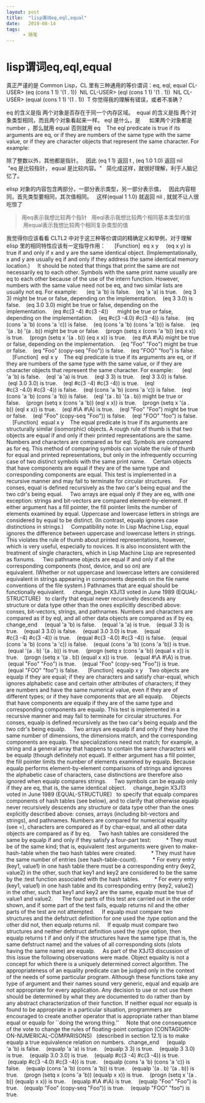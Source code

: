 ```yaml
---
layout: post
title:  "lisp谓词eq,eql,equal"
date:   2019-08-14
tags:
      - 随笔
---
```


# lisp谓词eq,eql,equal


真正严谨的是 Common Lisp，CL 里有三种通用的等价谓词：eq, eql, equal
CL-USER> (eq (cons 1 1) \'(1 . 1)) 
NIL
CL-USER> (eql (cons 1 1) \'(1 . 1)) 
NIL
CL-USER> (equal (cons 1 1) \'(1 . 1)) 
T
你觉得我的理解有错误，或者不准确？ 

eq 的含义是指 两个对象是否存在于同一个内存区域。 
equal 的含义是指 两个对象类型相同，而且两个对象看起来一样。
eql 是什么，是 
    如果两个对象都是 number ，那么就用 equal 否则就用 eq   
The eql predicate is true if its arguments are eq, or if they are
numbers of the same type with the same value, or if they are character
objects that represent the same character. For example:   

除了整数以外，其他都是指针。 
 因此 (eq 1 1) 返回 t , (eq 1.0 1.0) 返回 nil  
  
 \"eq 是比较指针， equal 是比较内容。\" 
 简化成这样，就很好理解，利于人脑记忆了。 

elisp 对象的内容包含两部分，一部分表示类型，另一部分表示值， 
 因此内容相同，首先类型要相同，其次值相同。 
 这样(equal 1 1.0) 就返回 nil , 就就不让人很吃惊了 



> 用eq表示我想比较两个指针 
>  用eql表示我想比较两个相同基本类型的值 
>  用equal表示我想比较两个相同复杂类型的值 
>
> 

我觉得你应该看看 CLTL2 中对于这三种等价谓词的精确定义和举例，对于理解
elisp 里的相同特性应该有一定指导作用： 
  
 \[Function\] 
eq x y
  
 (eq x y) is true if and only if x and y are the same identical
object. (Implementationally, x and y are usually eq if and only if they
address the same identical memory location.) 
  
It should be noted that things that print the same are not necessarily
eq to each other. Symbols with the same print name usually are eq to
each other because of the use of the intern function. However, numbers
with the same value need not be eq, and two similar lists are usually
not eq. For example: 
  
 (eq \'a \'b) is false.  
 (eq \'a \'a) is true.  
 (eq 3 3) might be true or false, depending on the implementation.  
 (eq 3 3.0) is false.  
 (eq 3.0 3.0) might be true or false, depending on the
implementation.  
 (eq #c(3 -4) #c(3 -4))  
   might be true or false, depending on the implementation.  
 (eq #c(3 -4.0) #c(3 -4)) is false.  
 (eq (cons \'a \'b) (cons \'a \'c)) is false.  
 (eq (cons \'a \'b) (cons \'a \'b)) is false.  
 (eq \'(a . b) \'(a . b)) might be true or false.  
 (progn (setq x (cons \'a \'b)) (eq x x)) is true.  
 (progn (setq x \'(a . b)) (eq x x)) is true.  
 (eq #\\A #\\A) might be true or false, depending on the
implementation.  
 (eq \"Foo\" \"Foo\") might be true or false.  
 (eq \"Foo\" (copy-seq \"Foo\")) is false.  
 (eq \"FOO\" \"foo\") is false. 
  
 \[Function\] 
eql x y
  
The eql predicate is true if its arguments are eq, or if they are
numbers of the same type with the same value, or if they are character
objects that represent the same character. For example: 
  
 (eql \'a \'b) is false.  
 (eql \'a \'a) is true.  
 (eql 3 3) is true.  
 (eql 3 3.0) is false.  
 (eql 3.0 3.0) is true.  
 (eql #c(3 -4) #c(3 -4)) is true.  
 (eql #c(3 -4.0) #c(3 -4)) is false.  
 (eql (cons \'a \'b) (cons \'a \'c)) is false.  
 (eql (cons \'a \'b) (cons \'a \'b)) is false.  
 (eql \'(a . b) \'(a . b)) might be true or false.  
 (progn (setq x (cons \'a \'b)) (eql x x)) is true.  
 (progn (setq x \'(a . b)) (eql x x)) is true.  
 (eql #\\A #\\A) is true.  
 (eql \"Foo\" \"Foo\") might be true or false.  
 (eql \"Foo\" (copy-seq \"Foo\")) is false.  
 (eql \"FOO\" \"foo\") is false. 
  
 \[Function\] 
equal x y
  
The equal predicate is true if its arguments are structurally similar
(isomorphic) objects. A rough rule of thumb is that two objects are
equal if and only if their printed representations are the same. 
  
Numbers and characters are compared as for eql. Symbols are compared as
for eq. This method of comparing symbols can violate the rule of thumb
for equal and printed representations, but only in the infrequently
occurring case of two distinct symbols with the same print name. 
  
Certain objects that have components are equal if they are of the same
type and corresponding components are equal. This test is implemented in
a recursive manner and may fail to terminate for circular structures. 
  
For conses, equal is defined recursively as the two car\'s being equal
and the two cdr\'s being equal. 
  
Two arrays are equal only if they are eq, with one exception: strings
and bit-vectors are compared element-by-element. If either argument has
a fill pointer, the fill pointer limits the number of elements examined
by equal. Uppercase and lowercase letters in strings are considered by
equal to be distinct. (In contrast, equalp ignores case distinctions in
strings.) 
  
Compatibility note: In Lisp Machine Lisp, equal ignores the difference
between uppercase and lowercase letters in strings. This violates the
rule of thumb about printed representations, however, which is very
useful, especially to novices. It is also inconsistent with the
treatment of single characters, which in Lisp Machine Lisp are
represented as fixnums. 
  
Two pathname objects are equal if and only if all the corresponding
components (host, device, and so on) are equivalent. (Whether or not
uppercase and lowercase letters are considered equivalent in strings
appearing in components depends on the file name conventions of the file
system.) Pathnames that are equal should be functionally equivalent. 
  
change_begin
X3J13 voted in June 1989 (EQUAL-STRUCTURE)   to clarify that equal never
recursively descends any structure or data type other than the ones
explicitly described above: conses, bit-vectors, strings, and pathnames.
Numbers and characters are compared as if by eql, and all other data
objects are compared as if by eq. 
change_end
  
 (equal \'a \'b) is false.  
 (equal \'a \'a) is true.  
 (equal 3 3) is true.  
 (equal 3 3.0) is false.  
 (equal 3.0 3.0) is true.  
 (equal #c(3 -4) #c(3 -4)) is true.  
 (equal #c(3 -4.0) #c(3 -4)) is false.  
 (equal (cons \'a \'b) (cons \'a \'c)) is false.  
 (equal (cons \'a \'b) (cons \'a \'b)) is true.  
 (equal \'(a . b) \'(a . b)) is true.  
 (progn (setq x (cons \'a \'b)) (equal x x)) is true.  
 (progn (setq x \'(a . b)) (equal x x)) is true.  
 (equal #\\A #\\A) is true.  
 (equal \"Foo\" \"Foo\") is true.  
 (equal \"Foo\" (copy-seq \"Foo\")) is true.  
 (equal \"FOO\" \"foo\") is false. 
  
 \[Function\] 
equalp x y
  
Two objects are equalp if they are equal; if they are characters and
satisfy char-equal, which ignores alphabetic case and certain other
attributes of characters; if they are numbers and have the same
numerical value, even if they are of different types; or if they have
components that are all equalp. 
  
Objects that have components are equalp if they are of the same type and
corresponding components are equalp. This test is implemented in a
recursive manner and may fail to terminate for circular structures. For
conses, equalp is defined recursively as the two car\'s being equalp and
the two cdr\'s being equalp. 
  
Two arrays are equalp if and only if they have the same number of
dimensions, the dimensions match, and the corresponding components are
equalp. The specializations need not match; for example, a string and a
general array that happens to contain the same characters will be equalp
(though definitely not equal). If either argument has a fill pointer,
the fill pointer limits the number of elements examined by equalp.
Because equalp performs element-by-element comparisons of strings and
ignores the alphabetic case of characters, case distinctions are
therefore also ignored when equalp compares strings. 
  
Two symbols can be equalp only if they are eq, that is, the same
identical object. 
  
change_begin
X3J13 voted in June 1989 (EQUAL-STRUCTURE)   to specify that equalp
compares components of hash tables (see below), and to clarify that
otherwise equalp never recursively descends any structure or data type
other than the ones explicitly described above: conses, arrays
(including bit-vectors and strings), and pathnames. Numbers are compared
for numerical equality (see =), characters are compared as if by
char-equal, and all other data objects are compared as if by eq. 
  
Two hash tables are considered the same by equalp if and only if they
satisfy a four-part test: 
  
     \* They must be of the same kind; that is, equivalent :test
arguments were given to make-hash-table when the two hash tables were
created. 
  
     \* They must have the same number of entries (see
hash-table-count). 
  
     \* For every entry (key1, value1) in one hash table there must be a
corresponding entry (key2, value2) in the other, such that key1 and key2
are considered to be the same by the :test function associated with the
hash tables. 
  
     \* For every entry (key1, value1) in one hash table and its
corresponding entry (key2, value2) in the other, such that key1 and key2
are the same, equalp must be true of value1 and value2.  
  
The four parts of this test are carried out in the order shown, and if
some part of the test fails, equalp returns nil and the other parts of
the test are not attempted. 
  
If equalp must compare two structures and the defstruct definition for
one used the :type option and the other did not, then equalp returns
nil. 
  
If equalp must compare two structures and neither defstruct definition
used the :type option, then equalp returns t if and only if the
structures have the same type (that is, the same defstruct name) and the
values of all corresponding slots (slots having the same name) are
equalp. 
  
As part of the X3J13 discussion of this issue the following observations
were made. Object equality is not a concept for which there is a
uniquely determined correct algorithm. The appropriateness of an
equality predicate can be judged only in the context of the needs of
some particular program. Although these functions take any type of
argument and their names sound very generic, equal and equalp are not
appropriate for every application. Any decision to use or not use them
should be determined by what they are documented to do rather than by
any abstract characterization of their function. If neither equal nor
equalp is found to be appropriate in a particular situation, programmers
are encouraged to create another operator that is appropriate rather
than blame equal or equalp for \`\`doing the wrong thing.\'\' 
  
Note that one consequence of the vote to change the rules of
floating-point contagion
(CONTAGION-ON-NUMERICAL-COMPARISONS)   (described in section 12.1) is to
make equalp a true equivalence relation on numbers. 
change_end
  
 (equalp \'a \'b) is false.  
 (equalp \'a \'a) is true.  
 (equalp 3 3) is true.  
 (equalp 3 3.0) is true.  
 (equalp 3.0 3.0) is true.  
 (equalp #c(3 -4) #c(3 -4)) is true.  
 (equalp #c(3 -4.0) #c(3 -4)) is true.  
 (equalp (cons \'a \'b) (cons \'a \'c)) is false.  
 (equalp (cons \'a \'b) (cons \'a \'b)) is true.  
 (equalp \'(a . b) \'(a . b)) is true.  
 (progn (setq x (cons \'a \'b)) (equalp x x)) is true.  
 (progn (setq x \'(a . b)) (equalp x x)) is true.  
 (equalp #\\A #\\A) is true.  
 (equalp \"Foo\" \"Foo\") is true.  
 (equalp \"Foo\" (copy-seq \"Foo\")) is true.  
 (equalp \"FOO\" \"foo\") is true. 
  


